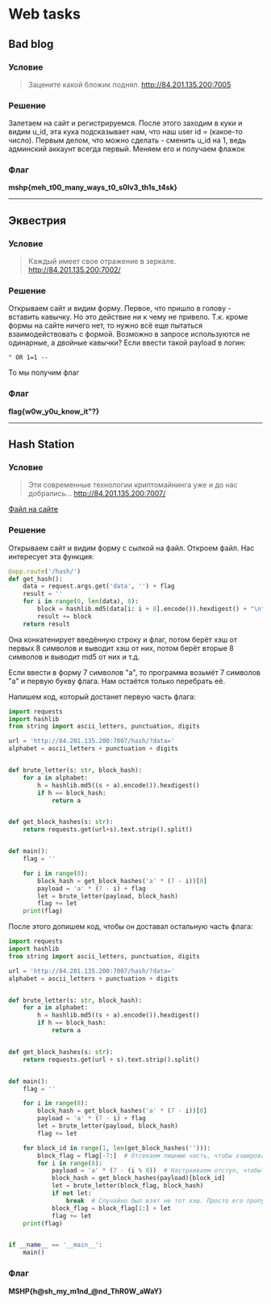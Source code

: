 # Web tasks

## Bad blog

### Условие

> Зацените какой бложик поднял.
http://84.201.135.200:7005

### Решение

Залетаем на сайт и регистрируемся. После этого заходим в куки и видим u_id, эта кука подсказывает нам, что наш user id = (какое-то число). Первым делом, что можно сделать - сменить u_id на 1, ведь админский аккаунт всегда первый. Меняем его и получаем флажок

### Флаг

**mshp{meh_t00_many_ways_t0_s0lv3_th1s_t4sk}**

***

## Эквестрия

### Условие

> Каждый имеет свое отражение в зеркале.
http://84.201.135.200:7002/

### Решение

Открываем сайт и видим форму. Первое, что пришло в голову - вставить кавычку. Но это действие ни к чему не привело. Т.к. кроме формы на сайте ничего нет, то нужно всё еще пытаться взаимодействовать с формой. Возможно в запросе используются не одинарные, а двойные кавычки? Если ввести такой payload в логин:
```
" OR 1=1 -- 
```
То мы получим флаг

### Флаг

**flag{w0w_y0u_know_it"?}**

***

## Hash Station

### Условие

> Эти современные технологии криптомайнинга уже и до нас добрались...
http://84.201.135.200:7007/

[Файл на сайте](files/hash_station/server.py)

### Решение

Открываем сайт и видим форму с сылкой на файл. Откроем файл. Нас интересует эта функция:
```python
@app.route('/hash/')
def get_hash():
    data = request.args.get('data', '') + flag
    result = ''
    for i in range(0, len(data), 8):
        block = hashlib.md5(data[i: i + 8].encode()).hexdigest() + "\n"
        result += block
    return result
```
Она конкатенирует введённую строку и флаг, потом берёт хэш от первых 8 символов и выводит хэш от них, потом берёт вторые 8 символов и выводит md5 от них и т.д.

Если ввести в форму 7 символов "a", то программа возьмёт 7 символов "a" и первую букву флага. Нам остаётся только перебрать её.

Напишем код, который достанет первую часть флага:
```python
import requests
import hashlib
from string import ascii_letters, punctuation, digits

url = 'http://84.201.135.200:7007/hash/?data='
alphabet = ascii_letters + punctuation + digits


def brute_letter(s: str, block_hash):
    for a in alphabet:
        h = hashlib.md5((s + a).encode()).hexdigest()
        if h == block_hash:
            return a


def get_block_hashes(s: str):
    return requests.get(url+s).text.strip().split()


def main():
    flag = ''

    for i in range(8):
        block_hash = get_block_hashes('a' * (7 - i))[0]
        payload = 'a' * (7 - i) + flag
        let = brute_letter(payload, block_hash)
        flag += let
    print(flag)
```

После этого допишем код, чтобы он доставал остальную часть флага:

```python
import requests
import hashlib
from string import ascii_letters, punctuation, digits

url = 'http://84.201.135.200:7007/hash/?data='
alphabet = ascii_letters + punctuation + digits


def brute_letter(s: str, block_hash):
    for a in alphabet:
        h = hashlib.md5((s + a).encode()).hexdigest()
        if h == block_hash:
            return a


def get_block_hashes(s: str):
    return requests.get(url + s).text.strip().split()


def main():
    flag = ''

    for i in range(8):
        block_hash = get_block_hashes('a' * (7 - i))[0]
        payload = 'a' * (7 - i) + flag
        let = brute_letter(payload, block_hash)
        flag += let

    for block_id in range(1, len(get_block_hashes(''))):
        block_flag = flag[-7:]  # Отсекаем лишнюю часть, чтобы хэшировать строку из 8-ми символов
        for i in range(8):
            payload = 'a' * (7 - (i % 8))  # Настраиваем отступ, чтобы достать нужный нам хэш
            block_hash = get_block_hashes(payload)[block_id]
            let = brute_letter(block_flag, block_hash)
            if not let:
                break  # Случайно был взят не тот хэш. Просто его пропустим
            block_flag = block_flag[1:] + let
            flag += let
    print(flag)


if __name__ == '__main__':
    main()

```

### Флаг

**MSHP{h@sh_my_m1nd_@nd_ThR0W_aWaY}**